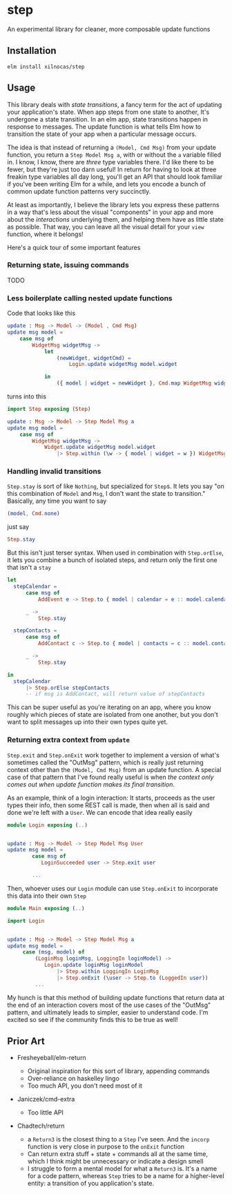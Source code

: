 # step
An experimental library for cleaner, more composable update functions

## Installation

```
elm install xilnocas/step
```

## Usage

This library deals with _state transitions_, a fancy term for the act of updating your application's state. When app steps from one state to another, It's undergone a state transition. In an elm app, state transitions happen in response to messages. The update function is what tells Elm how to transition the state of your app when a particular message occurs.

The idea is that instead of returning a `(Model, Cmd Msg)` from your update function, you return a `Step Model Msg a`, with or without the `a` variable filled in. I know, I know, there are _three_ type variables there. I'd like there to be fewer, but they're just too darn useful! In return for having to look at three freakin type variables all day long, you'll get an API that should look familiar if you've been writing Elm for a while, and lets you encode a bunch of common update function patterns very succinctly.

At least as importantly, I believe the library lets you express these patterns in a way that's less about the visual "components" in your app and more about the _interactions_ underlying them, and helping them have as little state as possible. That way, you can leave all the visual detail for your `view` function, where it belongs!

Here's a quick tour of some important features

### Returning state, issuing commands

TODO

### Less boilerplate calling nested update functions

Code that looks like this

```elm
update : Msg -> Model -> (Model , Cmd Msg)
update msg model =
    case msg of
        WidgetMsg widgetMsg ->
            let
                (newWidget, widgetCmd) =
                    Login.update widgetMsg model.widget

            in
                ({ model | widget = newWidget }, Cmd.map WidgetMsg widgetCmd)                    
```

turns into this

```elm
import Step exposing (Step)

update : Msg -> Model -> Step Model Msg a
update msg model =
    case msg of
        WidgetMsg widgetMsg ->
            Widget.update widgetMsg model.widget
                |> Step.within (\w -> { model | widget = w }) WidgetMsg

```

### Handling invalid transitions

`Step.stay` is sort of like `Nothing`, but specialized for `Step`s. It lets you say "on this combination of `Model` and `Msg`, I don't want the state to transition." Basically, any time you want to say

```elm
(model, Cmd.none)
```

just say

```elm
Step.stay
```

But this isn't just terser syntax. When used in combination with `Step.orElse`, it lets you combine a bunch of isolated steps, and return only the first one that isn't a `stay`

```elm
let
  stepCalendar =
      case msg of
          AddEvent e -> Step.to { model | calendar = e :: model.calendar }

      _ ->
          Step.stay

  stepContacts =
      case msg of
          AddContact c -> Step.to { model | contacts = c :: model.contacts }

      _ ->
          Step.stay

in
  stepCalendar
      |> Step.orElse stepContacts
      -- if msg is AddContact, will return value of stepContacts

```

This can be super useful as you're iterating on an app, where you know roughly which pieces of state are isolated from one another, but you don't want to split messages up into their own types quite yet.


### Returning extra context from `update`

`Step.exit` and `Step.onExit` work together to implement a version of what's sometimes called the "OutMsg" pattern, which is really just returning context other than the `(Model, Cmd Msg)` from an update function. A special case of that pattern that I've found really useful is when *the context only comes out when update function makes its final transition*.

As an example, think of a login interaction: It starts, proceeds as the user types their info, then some REST call is made, then when all is said and done we're left with a `User`. We can encode that idea really easily


```elm
module Login exposing (..)


update : Msg -> Model -> Step Model Msg User
update msg model =
        case msg of
           LoginSucceeded user -> Step.exit user

        ...
```

Then, whoever uses our `Login` module can use `Step.onExit` to incorporate this data into their own `Step`

```elm
module Main exposing (..)

import Login


update : Msg -> Model -> Step Model Msg a
update msg model =
     case (msg, model) of
         (LoginMsg loginMsg, LoggingIn loginModel) ->
            Login.update loginMsg loginModel
                |> Step.within LoggingIn LoginMsg
                |> Step.onExit (\user -> Step.to (LoggedIn user))
         ...
```

My hunch is that this method of building update functions that return data at the end of an interaction covers most of the use cases of the "OutMsg" pattern, and ultimately leads to simpler, easier to understand code. I'm excited so see if the community finds this to be true as well!


## Prior Art

* Fresheyeball/elm-return
    * Original inspiration for this sort of library, appending commands
    * Over-reliance on haskelley lingo
    * Too much API, you don't need most of it

* Janiczek/cmd-extra
    * Too little API

* Chadtech/return
    * a `Return3` is the closest thing to a `Step` I've seen. And the `incorp` function is very close in purpose to the `onExit` function
    * Can return extra stuff + state + commands all at the same time, which I think might be unnecessary or indicate a design smell
    * I struggle to form a mental model for what a `Return3` is. It's a name for a code pattern, whereas `Step` tries to be a name for a higher-level entity: a transition of you application's state.